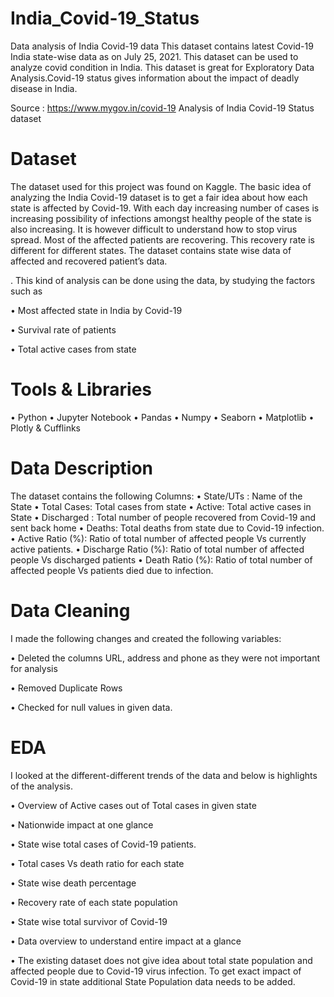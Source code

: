 # India_Covid-19_Status
Data analysis of India Covid-19 data 
This dataset contains latest Covid-19 India state-wise data as on July 25, 2021. This dataset can be used to analyze covid condition in India. This dataset is great for Exploratory Data Analysis.Covid-19 status gives information about the impact of deadly disease in India.


Source : https://www.mygov.in/covid-19
Analysis of India Covid-19 Status dataset


# Dataset

The dataset used for this project was found on Kaggle. The basic idea of analyzing the India Covid-19 dataset is to get a fair idea about how each state is affected by Covid-19. With each day increasing number of cases is increasing possibility of infections amongst healthy people of the state is also increasing. It is however difficult to understand how to stop virus spread. Most of the affected patients are recovering. This recovery rate is different for different states. The dataset contains state wise data of affected and recovered patient’s data.

. This kind of analysis can be done using the data, by studying the factors such as

• Most affected state in India by Covid-19

• Survival rate of patients

• Total active cases from state

# Tools & Libraries

• Python • Jupyter Notebook • Pandas • Numpy • Seaborn • Matplotlib • Plotly & Cufflinks

# Data Description

The dataset contains the following Columns:
• State/UTs : Name of the State
• Total Cases: Total cases from state
• Active: Total active cases in State
• Discharged : Total number of people recovered from Covid-19 and sent back home
• Deaths: Total deaths from state due to Covid-19 infection.
• Active Ratio (%): Ratio of total number of affected people Vs currently active patients.
• Discharge Ratio (%): Ratio of total number of affected people Vs discharged patients 
• Death Ratio (%): Ratio of total number of affected people Vs patients died due to infection.

# Data Cleaning

I made the following changes and created the following variables:

• Deleted the columns URL, address and phone as they were not important for analysis

• Removed Duplicate Rows

• Checked for null values in given data.

# EDA

I looked at the different-different trends of the data and below is highlights of the analysis.

• Overview of Active cases out of Total cases in given state 

• Nationwide impact at one glance

• State wise total cases of Covid-19 patients.

• Total cases Vs death ratio for each state

• State wise death percentage

• Recovery rate of each state population

• State wise total survivor of Covid-19

• Data overview to understand entire impact at a glance

• The existing dataset does not give idea about total state population and affected people due to Covid-19 virus infection. To get exact impact of Covid-19 in state additional State Population data needs to be added.
